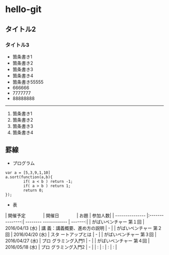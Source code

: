 # hello-git
## タイトル2
### タイトル3

 * 箇条書き1
 * 箇条書き2
 * 箇条書き3
 * 箇条書き4
 * 箇条書き55555
 * 666666
 * 7777777
 * 88888888

----

 1. 箇条書き1
 1. 箇条書き2
 1. 箇条書き3
 1. 箇条書き4
 
罫線
----

 * プログラム
```
var a = [5,3,9,1,10]
a.sort(function(a,b){
        if( a < b ) return -1;
        if( a > b ) return 1;
        return 0;
});
```
 * 表
 
| 開催予定　　　　| 開催日　　　　| お題
| 参加人数|
| --------------- |:---------------:| --------
------------ | -------:|
| がばいベンチャー 第１回 | 2016/04/13 (水) | 講
義：講義概要、進め方の説明       | -      |
| がばいベンチャー 第２回 | 2016/04/20 (水) | スタ
ートアップとは | -      |
| がばいベンチャー 第３回 | 2016/04/27 (水) | プロ
グラミング入門1 | -        |
| がばいベンチャー 第４回 | 2016/05/18 (水) | プロ
グラミング入門2 | -        |
| : | :               | :      | :       | 
